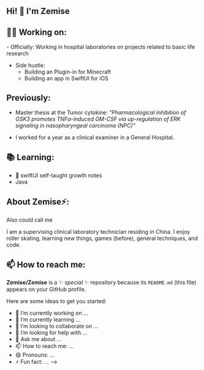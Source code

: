 <h2>Hi! 👋 I'm Zemise</h2>

<h2>🧑‍💻 Working on:</h2>
- Officially: Working in hospital laboratories on projects related to basic life research

- Side hustle: 
  - Building an Plugin-in for Minecraft
  - Building an app in SwiftUI for iOS

<h2>Previously:</h2>

- Master thesis at the Tumor cytokine: <i>"Pharmacological inhibition of GSK3 promotes TNFα-induced GM-CSF via up-regulation of ERK signaling in nasopharyngeal carcinoma (NPC)"</i> 


- I worked for a year as a clinical examiner in a General Hospital.




<h2>📚 Learning: </h2>

- 📖 swiftUI self-taught growth notes
- Java

<h2> About Zemise⚡:</h2>

Also could call me 

I am a supervising clinical laboratory technician residing in China. I enjoy roller skating, learning new things, games (before), general techniques, and code. 


<h2>📫 How to reach me:</h2>

**Zemise/Zemise** is a ✨ _special_ ✨ repository because its `README.md` (this file) appears on your GitHub profile.

Here are some ideas to get you started:

- 🔭 I’m currently working on ...
- 🌱 I’m currently learning ...
- 👯 I’m looking to collaborate on ...
- 🤔 I’m looking for help with ...
- 💬 Ask me about ...
- 📫 How to reach me: ...
- 😄 Pronouns: ...
- ⚡ Fun fact: ...
  -->
